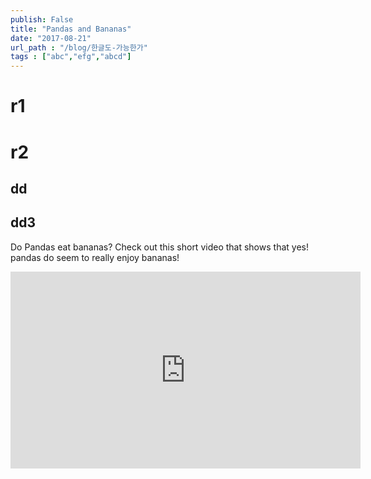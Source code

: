 ```yaml
---
publish: False
title: "Pandas and Bananas"
date: "2017-08-21"
url_path : "/blog/한글도-가능한가"
tags : ["abc","efg","abcd"]
---
```


# r1
# r2
## dd
## dd3
Do Pandas eat bananas? Check out this short video that shows that yes! pandas do
seem to really enjoy bananas!

<iframe width="560" height="315" src="https://www.youtube.com/embed/4SZl1r2O_bY" frameborder="0" allowfullscreen></iframe>